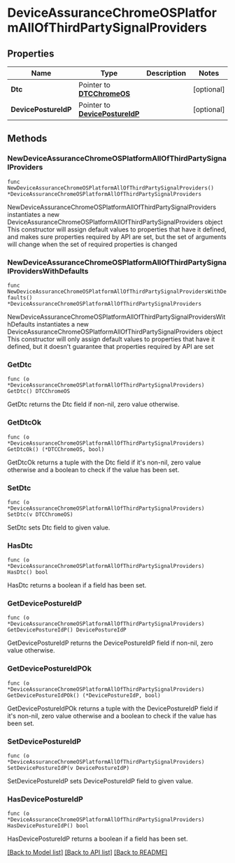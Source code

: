 # DeviceAssuranceChromeOSPlatformAllOfThirdPartySignalProviders

## Properties

Name | Type | Description | Notes
------------ | ------------- | ------------- | -------------
**Dtc** | Pointer to [**DTCChromeOS**](DTCChromeOS.md) |  | [optional] 
**DevicePostureIdP** | Pointer to [**DevicePostureIdP**](DevicePostureIdP.md) |  | [optional] 

## Methods

### NewDeviceAssuranceChromeOSPlatformAllOfThirdPartySignalProviders

`func NewDeviceAssuranceChromeOSPlatformAllOfThirdPartySignalProviders() *DeviceAssuranceChromeOSPlatformAllOfThirdPartySignalProviders`

NewDeviceAssuranceChromeOSPlatformAllOfThirdPartySignalProviders instantiates a new DeviceAssuranceChromeOSPlatformAllOfThirdPartySignalProviders object
This constructor will assign default values to properties that have it defined,
and makes sure properties required by API are set, but the set of arguments
will change when the set of required properties is changed

### NewDeviceAssuranceChromeOSPlatformAllOfThirdPartySignalProvidersWithDefaults

`func NewDeviceAssuranceChromeOSPlatformAllOfThirdPartySignalProvidersWithDefaults() *DeviceAssuranceChromeOSPlatformAllOfThirdPartySignalProviders`

NewDeviceAssuranceChromeOSPlatformAllOfThirdPartySignalProvidersWithDefaults instantiates a new DeviceAssuranceChromeOSPlatformAllOfThirdPartySignalProviders object
This constructor will only assign default values to properties that have it defined,
but it doesn't guarantee that properties required by API are set

### GetDtc

`func (o *DeviceAssuranceChromeOSPlatformAllOfThirdPartySignalProviders) GetDtc() DTCChromeOS`

GetDtc returns the Dtc field if non-nil, zero value otherwise.

### GetDtcOk

`func (o *DeviceAssuranceChromeOSPlatformAllOfThirdPartySignalProviders) GetDtcOk() (*DTCChromeOS, bool)`

GetDtcOk returns a tuple with the Dtc field if it's non-nil, zero value otherwise
and a boolean to check if the value has been set.

### SetDtc

`func (o *DeviceAssuranceChromeOSPlatformAllOfThirdPartySignalProviders) SetDtc(v DTCChromeOS)`

SetDtc sets Dtc field to given value.

### HasDtc

`func (o *DeviceAssuranceChromeOSPlatformAllOfThirdPartySignalProviders) HasDtc() bool`

HasDtc returns a boolean if a field has been set.

### GetDevicePostureIdP

`func (o *DeviceAssuranceChromeOSPlatformAllOfThirdPartySignalProviders) GetDevicePostureIdP() DevicePostureIdP`

GetDevicePostureIdP returns the DevicePostureIdP field if non-nil, zero value otherwise.

### GetDevicePostureIdPOk

`func (o *DeviceAssuranceChromeOSPlatformAllOfThirdPartySignalProviders) GetDevicePostureIdPOk() (*DevicePostureIdP, bool)`

GetDevicePostureIdPOk returns a tuple with the DevicePostureIdP field if it's non-nil, zero value otherwise
and a boolean to check if the value has been set.

### SetDevicePostureIdP

`func (o *DeviceAssuranceChromeOSPlatformAllOfThirdPartySignalProviders) SetDevicePostureIdP(v DevicePostureIdP)`

SetDevicePostureIdP sets DevicePostureIdP field to given value.

### HasDevicePostureIdP

`func (o *DeviceAssuranceChromeOSPlatformAllOfThirdPartySignalProviders) HasDevicePostureIdP() bool`

HasDevicePostureIdP returns a boolean if a field has been set.


[[Back to Model list]](../README.md#documentation-for-models) [[Back to API list]](../README.md#documentation-for-api-endpoints) [[Back to README]](../README.md)


